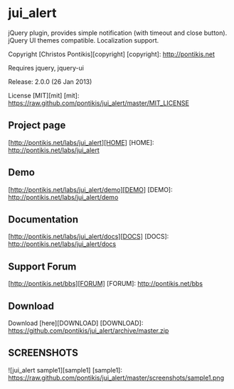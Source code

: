 jui_alert
=========

jQuery plugin, provides simple notification (with timeout and close button). jQuery UI themes compatible. Localization support.

Copyright [Christos Pontikis][copyright]
[copyright]: http://pontikis.net

Requires jquery, jquery-ui

Release: 2.0.0 (26 Jan 2013)

License [MIT][mit]
[mit]: https://raw.github.com/pontikis/jui_alert/master/MIT_LICENSE


Project page
------------
[http://pontikis.net/labs/jui_alert][HOME]
[HOME]: http://pontikis.net/labs/jui_alert

Demo
----
[http://pontikis.net/labs/jui_alert/demo][DEMO]
[DEMO]: http://pontikis.net/labs/jui_alert/demo

Documentation
-------------
[http://pontikis.net/labs/jui_alert/docs][DOCS]
[DOCS]: http://pontikis.net/labs/jui_alert/docs

Support Forum
-------------
[http://pontikis.net/bbs][FORUM]
[FORUM]: http://pontikis.net/bbs

Download
--------
Download [here][DOWNLOAD]
[DOWNLOAD]: https://github.com/pontikis/jui_alert/archive/master.zip

SCREENSHOTS
-----------

![jui_alert sample1][sample1]
[sample1]: https://raw.github.com/pontikis/jui_alert/master/screenshots/sample1.png

